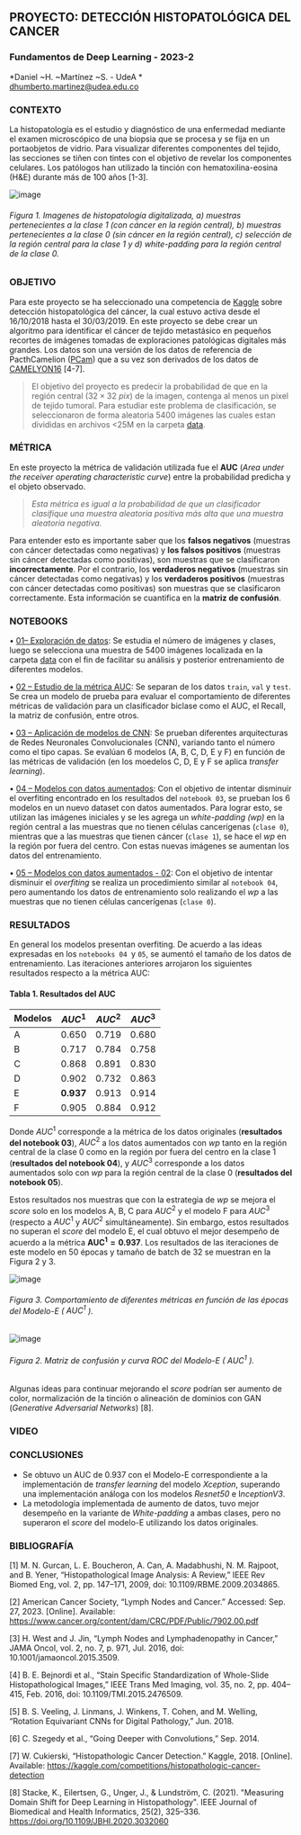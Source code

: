 ## **PROYECTO: DETECCIÓN HISTOPATOLÓGICA DEL CANCER**
### Fundamentos de Deep Learning - 2023-2

*Daniel ~H. ~Martínez ~S. - UdeA * \
dhumberto.martinez@udea.edu.co

### CONTEXTO

La histopatología es el estudio y diagnóstico de una enfermedad mediante el examen microscópico de una biopsia que se procesa y se fija en un portaobjetos de vidrio. Para visualizar diferentes componentes del tejido, las secciones se tiñen con tintes con el objetivo de revelar los componentes celulares. Los patólogos han utilizado la tinción con hematoxilina-eosina (H&E) durante más de 100 años [1-3]. 

![image](https://github.com/DanielMartinez0/Proyecto_Deteccion_histopatologica_del_cancer/assets/79658767/f47192f2-6201-4daf-994f-1b81d013ee7c)

###### Figura 1. Imagenes de histopatología digitalizada, a) muestras pertenecientes a la clase 1 (con cáncer en la región central), b) muestras pertenecientes a la clase 0 (sin cáncer en la región central), c) selección de la región central para la clase 1 y d) *white-padding* para la región central de la clase 0. 

### OBJETIVO
Para este proyecto se ha seleccionado una competencia de [Kaggle](https://www.kaggle.com/competitions/histopathologic-cancer-detection/overview "Histopathologic Cancer Detection") sobre detección histopatológica del cáncer, la cual estuvo activa desde el 16/10/2018 hasta el 30/03/2019. En este proyecto se debe crear un algoritmo para identificar el cáncer de tejido metastásico en pequeños recortes de imágenes tomadas de exploraciones patológicas digitales más grandes. Los datos son una versión de los datos de referencia de PacthCamelion ([PCam](https://github.com/basveeling/pcam#readme "PatchCamelyon (PCam)"))  que a su vez son derivados de los datos de [CAMELYON16](https://camelyon16.grand-challenge.org/ "CAMELYON16 challenge") [4-7]. 

>El objetivo del proyecto es predecir la probabilidad de que en la región central $(32\times32\ pix)$ de la imagen, contenga al menos un pixel de tejido tumoral. Para estudiar este problema de clasificación, se seleccionaron de forma aleatoria 5400 imágenes las cuales estan divididas en archivos <25M en la carpeta [data](https://github.com/DanielMartinez0/Proyecto_Deteccion_histopatologica_del_cancer/tree/main/data "datos de entrenamiento").  

### MÉTRICA
En este proyecto la métrica de validación utilizada fue el **AUC** (*Area under the receiver operating characteristic curve*) entre la probabilidad predicha y el objeto observado. 
>*Esta métrica es igual a la probabilidad de que un clasificador clasifique una muestra aleatoria positiva más alta que una muestra aleatoria negativa.*

Para entender esto es importante saber que los **falsos negativos** (muestras con cáncer detectadas como negativas) y **los falsos positivos** (muestras sin cáncer detectadas como positivas), son muestras que se clasificaron **incorrectamente**. Por el contrario, los **verdaderos negativos** (muestras sin cáncer detectadas como negativas) y los **verdaderos positivos** (muestras con cáncer detectadas como positivas) son muestras que se clasificaron correctamente. Esta información se cuantifica en la **matriz de confusión**.

### NOTEBOOKS
•	[01– Exploración de datos](note_books/01_Exploración_de_datos.ipynb "01– Exploración de datos.ipynb"):  Se estudia el número de imágenes y clases, luego se selecciona una muestra de 5400 imágenes localizada en la carpeta [data](data " datos de entrenamiento - 5400 imágenes") con el fin de facilitar su análisis y posterior entrenamiento de diferentes modelos.

•	[02 – Estudio de la métrica AUC](note_books/02_Estudio_Métrica_AUC.ipynb "02 – Estudio de la métrica AUC.ipynb"): Se separan de los datos `train`, `val` y `test`. Se crea un modelo de prueba para evaluar el comportamiento de diferentes métricas de validación para un clasificador biclase como el AUC, el Recall, la matriz de confusión, entre otros.

•	[03 – Aplicación de modelos de CNN](note_books/03_Aplicación_modelos_CNN.ipynb "03 – Aplicación de modelos de CNN.ipynb"): Se prueban diferentes arquitecturas de Redes Neuronales Convolucionales (CNN), variando tanto el número como el tipo capas. Se evalúan 6 modelos (A, B, C, D, E y F) en función de las métricas de validación (en los moedelos C, D, E y F se aplica *transfer learning*).

•	[04 – Modelos con datos aumentados](note_books/04_Modelos_&_Datos_aumentados_CNN.ipynb "04 – Modelos con datos aumentados.ipynb"): Con el objetivo de intentar disminuir el overfiting encontrado en los resultados del `notebook 03`, se prueban los 6 modelos en un nuevo dataset con datos aumentados. Para lograr esto, se utilizan las imágenes iniciales y se les agrega un *white-padding (wp)* en la región central a las muestras que no tienen células cancerígenas (`clase 0`), mientras que a las muestras que tienen cáncer (`clase 1`), se hace el *wp* en la región por fuera del centro. Con estas nuevas imágenes se aumentan los datos del entrenamiento.

• [05 – Modelos con datos aumentados - 02](note_books/05_Modelos_&_Datos_aumentados_02_CNN.ipynb "05 – Modelos con datos aumentados - 02.ipynb"): Con el objetivo de intentar disminuir el *overfiting* se realiza un procedimiento similar al `notebook 04`, pero aumentando los datos de entrenamiento solo realizando el *wp* a las muestras que no tienen células cancerígenas (`clase 0`).


### RESULTADOS
En general los modelos presentan overfiting. De acuerdo a las ideas expresadas en los `notebooks 04 `y `05`, se aumentó el tamaño de los datos de entrenamiento. Las iteraciones anteriores arrojaron los siguientes resultados respecto a la métrica AUC:

<!-- TABLE -->
#### Tabla 1. Resultados del AUC
| Modelos | $AUC^1$ | $AUC^2$ | $AUC^3$ |
|-----|------|-------|---------|
|  A  |   0.650  |    0.719   |    0.680     |
|  B  |   0.717  |   0.784   |     0.758     |
|  C  |   0.868  |    0.891   |    0.830      |
|  D  |   0.902  |   0.732    |    0.863      |
|  E  |   **0.937**  |   0.913    | 0.914         |
|  F  |   0.905  |   0.884    |      0.912    |

Donde $AUC^1$ corresponde a la métrica de los datos originales (**resultados del notebook 03**), $AUC^2$ a los datos aumentados con *wp* tanto en la región central de la clase 0 como en la región por fuera del centro en la clase 1 (**resultados del notebook 04**), y $AUC^3$ corresponde a los datos aumentados solo con *wp* para la región central de la clase 0 (**resultados del notebook 05**).

Estos resultados nos muestras que con la estrategia de *wp* se mejora el *score* solo en los modelos A, B, C para $AUC^2$ y el modelo F para $AUC^3$ (respecto a $AUC^1$ y $AUC^2$ simultáneamente). Sin embargo, estos resultados no superan el *score* del modelo E, el cual obtuvo el mejor desempeño de acuerdo a la métrica $\mathbf{AUC^1=0.937}$. Los resultados de las iteraciones de este modelo en 50 épocas y tamaño de batch de 32 se muestran en la Figura 2 y 3.

![image](https://github.com/DanielMartinez0/Proyecto_Deteccion_histopatologica_del_cancer/assets/79658767/89c31cda-61b0-4339-b4bc-8f13a130ad3b)

###### Figura 3. Comportamiento de diferentes métricas en función de las épocas del Modelo-E ( $AUC^1$ ).

![image](https://github.com/DanielMartinez0/Proyecto_Deteccion_histopatologica_del_cancer/assets/79658767/983f3888-08a2-42a9-9ec8-4e93795e649b)

###### Figura 2. Matriz de confusión y curva ROC del Modelo-E ( $AUC^1$ ).
Algunas ideas para continuar mejorando el *score* podrían ser aumento de color, normalización de la tinción o alineación de dominios con GAN (*Generative Adversarial Networks*)  [8].

### VIDEO 

### CONCLUSIONES
- Se obtuvo un AUC de 0.937 con el Modelo-E correspondiente a la implementación de *transfer learning* del modelo *Xception*, superando una implementación análoga con los modelos *Resnet50* e I*nceptionV3*.
- La metodología implementada de aumento de datos, tuvo mejor desempeño en la variante de *White-padding* a ambas clases, pero no superaron el *score* del modelo-E utilizando los datos originales.


### BIBLIOGRAFÍA
[1]	M. N. Gurcan, L. E. Boucheron, A. Can, A. Madabhushi, N. M. Rajpoot, and B. Yener, “Histopathological Image Analysis: A Review,” IEEE Rev Biomed Eng, vol. 2, pp. 147–171, 2009, doi: 10.1109/RBME.2009.2034865.

[2]	American Cancer Society, “Lymph Nodes and Cancer.” Accessed: Sep. 27, 2023. [Online]. Available: https://www.cancer.org/content/dam/CRC/PDF/Public/7902.00.pdf

[3]	H. West and J. Jin, “Lymph Nodes and Lymphadenopathy in Cancer,” JAMA Oncol, vol. 2, no. 7, p. 971, Jul. 2016, doi: 10.1001/jamaoncol.2015.3509.

[4]	B. E. Bejnordi et al., “Stain Specific Standardization of Whole-Slide Histopathological Images,” IEEE Trans Med Imaging, vol. 35, no. 2, pp. 404–415, Feb. 2016, doi: 10.1109/TMI.2015.2476509.

[5]	B. S. Veeling, J. Linmans, J. Winkens, T. Cohen, and M. Welling, “Rotation Equivariant CNNs for Digital Pathology,” Jun. 2018.

[6]	C. Szegedy et al., “Going Deeper with Convolutions,” Sep. 2014.

[7]	W. Cukierski, “Histopathologic Cancer Detection.” Kaggle, 2018. [Online]. Available: https://kaggle.com/competitions/histopathologic-cancer-detection

[8]       Stacke, K., Eilertsen, G., Unger, J., & Lundström, C. (2021). "Measuring Domain Shift for Deep Learning in Histopathology". IEEE Journal of Biomedical and Health Informatics, 25(2), 325–336. https://doi.org/10.1109/JBHI.2020.3032060
